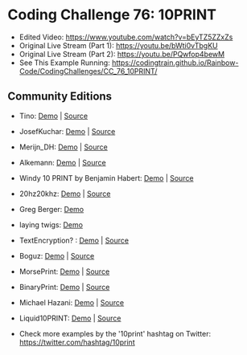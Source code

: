 # Coding Challenge 76: 10PRINT
* Edited Video: https://www.youtube.com/watch?v=bEyTZ5ZZxZs
* Original Live Stream (Part 1): https://youtu.be/bWti0vTbgKU
* Original Live Stream (Part 2): https://youtu.be/PQwfop4bewM
* See This Example Running: https://codingtrain.github.io/Rainbow-Code/CodingChallenges/CC_76_10PRINT/

## Community Editions
* Tino: [Demo](https://tino1008.github.io/10-Print/) | [Source](https://github.com/Tino1008/10-Print)
* JosefKuchar: [Demo](https://josefkuchar.github.io/p5-projects/CC_76_10PRINT_scroller/) | [Source](https://github.com/JosefKuchar/p5-projects/tree/master/CC_76_10PRINT_scroller)
* Merijn_DH: [Demo](http://merijndh.nl/p5_sketches/10PRINT/) | [Source](http://merijndh.nl/p5_sketches/10PRINT/p5_10PRINT.js)
* Alkemann: [Demo](https://codepen.io/anon/pen/jGLRax) | [Source](https://gist.github.com/alkemann/23c5dc3f4129f8223bcf5f14f9b3accf)
* Windy 10 PRINT by Benjamin Habert: [Demo](http://www.rand-on.com/projects/2017_10PRINT/windy_10_print.html) |  [Source](https://github.com/BenjaminHabert/rand-on/blob/master/_projects/2017_10PRINT/windy_10_print.js)
* 20hz20khz: [Demo](https://10print.glitch.me/) |  [Source](https://glitch.com/edit/#!/10print?path=views/sketch.js:1:0)
* Greg Berger: [Demo](http://gregberger.github.io/10PRINT/)
* laying twigs: [Demo](http://madacoo.github.io/layingtwigs/index.html)
* TextEncryption? : [Demo](https://codepen.io/Zohir/full/VMbwNm/) | [Source](https://codepen.io/Zohir/pen/VMbwNm)
* Boguz: [Demo](https://codepen.io/anon/pen/QqMPPV) | [Source](https://github.com/boguz/10PRINT)
* MorsePrint: [Demo](https://hackesta.org/p5/10Print/?printer=morsePrint&colorize=true) | [Source](https://github.com/haideralipunjabi/p5-projects/tree/master/10Print)
* BinaryPrint: [Demo](https://hackesta.org/p5/10Print/?printer=binaryPrint&colorize=true) | [Source](https://github.com/haideralipunjabi/p5-projects/tree/master/10Print)
* Michael Hazani: [Demo](http://michaelhazani.com/projects/tenCubedPrint/) | [Source](http://michaelhazani.com/projects/tenCubedPrint/app.js)
* Liquid10PRINT: [Demo](https://wolfi3654.github.io/JavaSciptThings/10print/) | [Source](https://github.com/WOLFI3654/JavaSciptThings)

* Check more examples by the '10print' hashtag on Twitter: https://twitter.com/hashtag/10print
